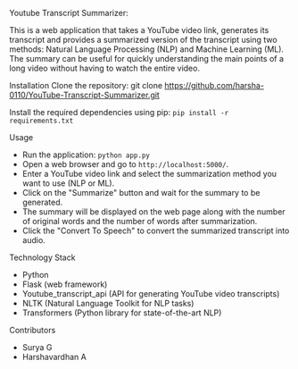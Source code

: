 Youtube Transcript Summarizer:

This is a web application that takes a YouTube video link, generates its transcript and provides a summarized version of the transcript using two methods: Natural Language Processing (NLP) and Machine Learning (ML). The summary can be useful for quickly understanding the main points of a long video without having to watch the entire video.

Installation
Clone the repository:
git clone https://github.com/harsha-0110/YouTube-Transcript-Summarizer.git

Install the required dependencies using pip:
`pip install -r requirements.txt`

Usage
* Run the application:
    `python app.py`
* Open a web browser and go to `http://localhost:5000/`.
* Enter a YouTube video link and select the summarization method you want to use (NLP or ML).
* Click on the "Summarize" button and wait for the summary to be generated.
* The summary will be displayed on the web page along with the number of original words and the number of words after summarization.
* Click the "Convert To Speech" to convert the summarized transcript into audio. 

Technology Stack
* Python
* Flask (web framework)
* Youtube_transcript_api (API for generating YouTube video transcripts)
* NLTK (Natural Language Toolkit for NLP tasks)
* Transformers (Python library for state-of-the-art NLP)

Contributors
* Surya G
* Harshavardhan A
